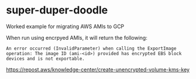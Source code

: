 # super-duper-doodle
Worked example for migrating AWS AMIs to GCP 


When run using encrpyed AMIs, it will return the following:
```
An error occurred (InvalidParameter) when calling the ExportImage operation: The image ID (ami-<id>) provided has encrypted EBS block devices and is not exportable.
```

https://repost.aws/knowledge-center/create-unencrypted-volume-kms-key

